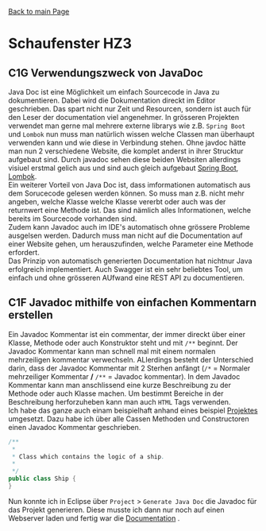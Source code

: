 [Back to main Page](./../../README.md)

# Schaufenster HZ3

## C1G Verwendungszweck von JavaDoc <br/>
Java Doc ist eine Möglichkeit um einfach Sourcecode in Java zu dokumentieren. Dabei wird die Dokumentation direckt im Editor geschrieben. Das spart nicht nur Zeit und Resourcen, sondern ist auch für den Leser der documentation viel angenehmer. In grösseren Projekten verwendet man gerne mal mehrere externe librarys wie z.B. `Spring Boot` und `Lombok` nun muss man natürlich wissen welche Classen man überhaupt verwenden kann und wie diese in Verbindung stehen. Ohne javdoc hätte man nun 2 verschiedene Website, die komplet anderst in ihrer Strucktur aufgebaut sind. Durch javadoc sehen diese beiden Websiten allerdings visiuel erstmal gelich aus und sind auch gleich aufgebaut [Spring Boot](https://docs.spring.io/spring-framework/docs/current/javadoc-api/), [Lombok](https://projectlombok.org/api/). <br/>
Ein weiterer Vorteil von Java Doc ist, dass imformationen automatisch aus dem Sorucecode gelesen werden können. So muss man z.B. nicht mehr angeben, welche Klasse welche Klasse vererbt oder auch was der returnwert eine Methode ist. Das sind nämlich alles Informationen, welche bereits im Sourcecode vorhanden sind. <br/>
Zudem kann Javadoc auch im IDE's automatisch ohne grössere Probleme ausgelsen werden. Dadurch muss man nicht auf die Documentation auf einer Website gehen, um herauszufinden, welche Parameter eine Methode erfordert. <br/>
Das Prinzip von automatisch generierten Documentation hat nichtnur Java erfolgreich implementiert. Auch Swagger ist ein sehr beliebtes Tool, um einfach und ohne grösseren AUfwand eine REST API zu documentieren.

## C1F Javadoc mithilfe von einfachen Kommentarn erstellen <br/>
Ein Javadoc Kommentar ist ein commentar, der immer direckt über einer Klasse, Methode oder auch Konstruktor steht und mit `/**` beginnt. Der Javadoc Kommentar kann man schnell mal mit einem normalen mehrzeiligen kommentar verwechseln. ALlerdings besteht der Unterschied darin, dass der Javadoc Kommentar mit 2 Sterhen anfängt (`/*` = Normaler mehrzeiliger Kommentar **/** `/**` = Javadoc kommentar). In dem Javadoc Kommentar kann man anschlissend eine kurze Beschreibung zu der Methode oder auch Klasse machen. Um bestimmt Bereiche in der Beschreibung herforzuheben kann man auch `HTML`  Tags verwenden. <br/>
Ich habe das ganze auch einam beispielhaft anhand eines beispiel [Projektes](./../07.09.2022/resources/javdoc/dev/bbzbl/m320/package-summary.html) umgesetzt. Dazu habe ich über alle Cassen Methoden und Constructoren einen Javadoc Kommentar geschrieben.
```java
/**
 * 
 * Class which contains the logic of a ship.
 * 
 */
public class Ship {
}
```
Nun konnte ich in Eclipse über `Project` > `Generate Java Doc` die Javadoc für das Projekt generieren. Diese musste ich dann nur noch auf einen Webserver laden und fertig war die [Documentation](./../07.09.2022/resources/javdoc/dev/bbzbl/m320/package-summary.html) . 
